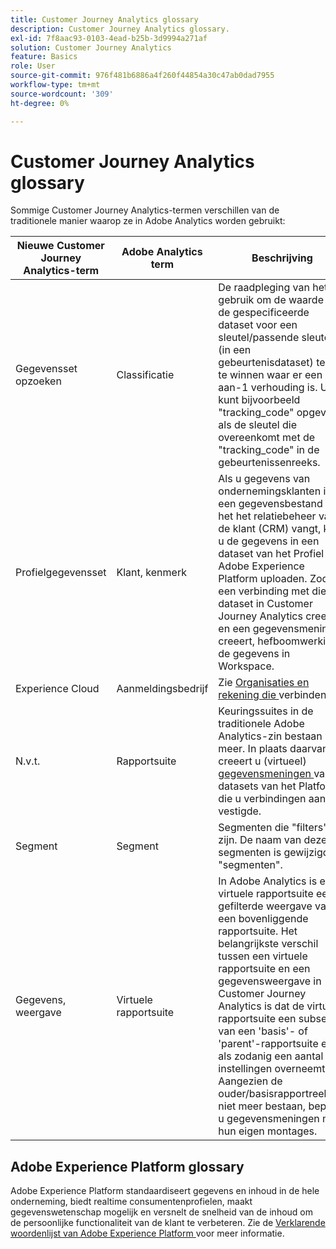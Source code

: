 ```yaml
---
title: Customer Journey Analytics glossary
description: Customer Journey Analytics glossary.
exl-id: 7f8aac93-0103-4ead-b25b-3d9994a271af
solution: Customer Journey Analytics
feature: Basics
role: User
source-git-commit: 976f481b6886a4f260f44854a30c47ab0dad7955
workflow-type: tm+mt
source-wordcount: '309'
ht-degree: 0%

---
```


# Customer Journey Analytics glossary

Sommige Customer Journey Analytics-termen verschillen van de traditionele manier waarop ze in Adobe Analytics worden gebruikt:

| Nieuwe Customer Journey Analytics-term | Adobe Analytics term | Beschrijving |
| --- | --- | --- |
| Gegevensset opzoeken | Classificatie | De raadpleging van het gebruik om de waarde van de gespecificeerde dataset voor een sleutel/passende sleutel (in een gebeurtenisdataset) terug te winnen waar er een 1-aan-1 verhouding is. U kunt bijvoorbeeld &quot;tracking_code&quot; opgeven als de sleutel die overeenkomt met de &quot;tracking_code&quot; in de gebeurtenissenreeks. |
| Profielgegevensset | Klant, kenmerk | Als u gegevens van ondernemingsklanten in een gegevensbestand van het het relatiebeheer van de klant (CRM) vangt, kunt u de gegevens in een dataset van het Profiel in Adobe Experience Platform uploaden. Zodra u een verbinding met die dataset in Customer Journey Analytics creeert en een gegevensmening creeert, hefboomwerking de gegevens in Workspace. |
| Experience Cloud | Aanmeldingsbedrijf | Zie [ Organisaties en rekening die ](https://experienceleague.adobe.com/docs/core-services/interface/manage-users-and-products/organizations.html#topic_C31CB834F109465A82ED57FF0563B3F1) verbinden. |
| N.v.t. | Rapportsuite | Keuringssuites in de traditionele Adobe Analytics-zin bestaan niet meer. In plaats daarvan, creeert u (virtueel) [ gegevensmeningen ](/help/data-views/create-dataview.md) van de datasets van het Platform die u verbindingen aan vestigde. |
| Segment | Segment | Segmenten die &quot;filters&quot; zijn. De naam van deze segmenten is gewijzigd in &quot;segmenten&quot;. |
| Gegevens, weergave | Virtuele rapportsuite | In Adobe Analytics is een virtuele rapportsuite een gefilterde weergave van een bovenliggende rapportsuite. Het belangrijkste verschil tussen een virtuele rapportsuite en een gegevensweergave in Customer Journey Analytics is dat de virtuele rapportsuite een subset is van een &#39;basis&#39;- of &#39;parent&#39;-rapportsuite en als zodanig een aantal instellingen overneemt. Aangezien de ouder/basisrapportreeksen niet meer bestaan, bepaalt u gegevensmeningen met hun eigen montages. |

## Adobe Experience Platform glossary

Adobe Experience Platform standaardiseert gegevens en inhoud in de hele onderneming, biedt realtime consumentenprofielen, maakt gegevenswetenschap mogelijk en versnelt de snelheid van de inhoud om de persoonlijke functionaliteit van de klant te verbeteren.
Zie de [ Verklarende woordenlijst van Adobe Experience Platform ](https://experienceleague.adobe.com/docs/experience-platform/landing/glossary.html) voor meer informatie.
